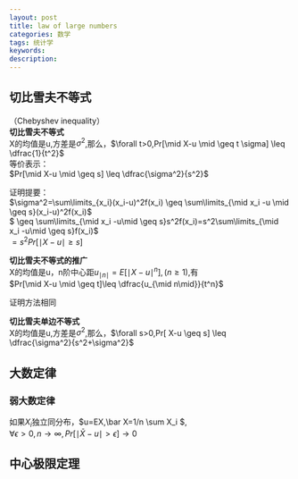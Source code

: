 ```yaml
---
layout: post
title: law of large numbers
categories: 数学
tags: 统计学
keywords:
description:
---
```


## 切比雪夫不等式
（Chebyshev inequality）  
**切比雪夫不等式**  
X的均值是u,方差是$\sigma^2$,那么，$\forall t>0,Pr[\mid X-u \mid \geq t \sigma] \leq \dfrac{1}{t^2}$  
等价表示：  
$Pr[\mid X-u \mid \geq s] \leq \dfrac{\sigma^2}{s^2}$  

证明提要：  
$\sigma^2=\sum\limits_{x_i}(x_i-u)^2f(x_i) \geq \sum\limits_{\mid x_i -u \mid \geq s}(x_i-u)^2f(x_i)$  
$ \geq \sum\limits_{\mid x_i -u\mid \geq s}s^2f(x_i)=s^2\sum\limits_{\mid x_i -u\mid \geq s}f(x_i)$  
$=s^2 Pr[\mid X-u \mid \geq s]$  

**切比雪夫不等式的推广**  
X的均值是u，n阶中心距$u_{\mid n \mid}=E[\mid X-u \mid ^n],(n \geq 1)$,有  
$Pr[\mid X-u \mid \geq t]\leq \dfrac{u_{\mid n\mid}}{t^n}$  

证明方法相同  

**切比雪夫单边不等式**  
X的均值是u,方差是$\sigma^2$,那么，$\forall s>0,Pr[ X-u  \geq s] \leq \dfrac{\sigma^2}{s^2+\sigma^2}$  


## 大数定律

### 弱大数定律

如果$X_i$独立同分布，$u=EX,\bar X=1/n \sum X_i $,  
$\forall \epsilon >0,n\to \infty ,Pr[\mid \bar X-u \mid >\epsilon] \to 0$

## 中心极限定理
